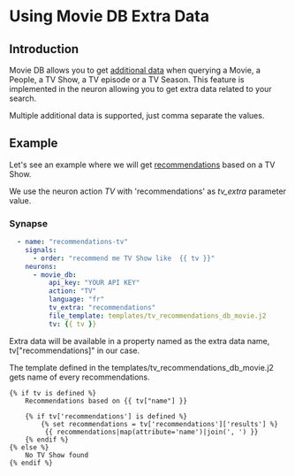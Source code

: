 # Using Movie DB Extra Data

## Introduction

Movie DB allows you to get [additional data](https://developers.themoviedb.org/3/getting-started/append-to-response) when querying a Movie, a People, a TV Show, a TV episode or a TV Season. This feature is implemented in the neuron allowing you to get extra data related to your search.

Multiple additional data is supported, just comma separate the values.

## Example
Let's see an example where we will get [recommendations](https://developers.themoviedb.org/3/tv/get-tv-recommendations) based on a TV Show.

We use the neuron action *TV* with 'recommendations' as *tv_extra* parameter value.

### Synapse
``` yml
  - name: "recommendations-tv"
    signals:
      - order: "recommend me TV Show like  {{ tv }}"
    neurons:
      - movie_db:
          api_key: "YOUR API KEY"
          action: "TV"
          language: "fr"
          tv_extra: "recommendations"
          file_template: templates/tv_recommendations_db_movie.j2
          tv: {{ tv }}
```

Extra data will be available in a property named as the extra data name, tv["recommendations]" in our case.

The template defined in the templates/tv_recommendations_db_movie.j2 gets name of every recommendations.
```jinja2
{% if tv is defined %}
    Recommendations based on {{ tv["name"] }}

    {% if tv['recommendations'] is defined %}
        {% set recommendations = tv['recommendations']['results'] %}
         {{ recommendations|map(attribute='name')|join(', ') }}
    {% endif %}
{% else %}
    No TV Show found
{% endif %}
```